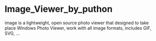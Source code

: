 # Image_Viewer_by_puthon
image is a lightweight, open source photo viewer that designed to take place Windows Photo Viewer, work with all image formats, includes GIF, SVG, ...
